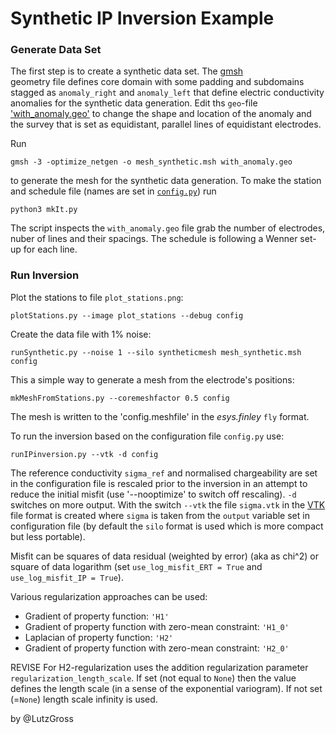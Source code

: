 # Synthetic IP Inversion Example

### Generate Data Set
The first step is to create a synthetic data set. The [gmsh](https://gmsh.info/)  
geometry file defines core domain with some padding and subdomains stagged as `anomaly_right`
and `anomaly_left` that define electric conductivity anomalies
for the synthetic data generation. 
Edit ths `geo`-file ['with_anomaly.geo'](./with_anomaly.geo) to change the shape and 
location of the anomaly and the survey that is set as equidistant, parallel lines of equidistant
electrodes.

Run 

    gmsh -3 -optimize_netgen -o mesh_synthetic.msh with_anomaly.geo

to generate the mesh for the synthetic data generation. 
To make the station and schedule file (names are set in [`config.py`](./config.py)) run

    python3 mkIt.py

The script inspects the `with_anomaly.geo` file grab the number of electrodes, nuber of lines
and their spacings. The schedule is following a Wenner set-up for each line. 


### Run Inversion

Plot the stations to file `plot_stations.png`:

    plotStations.py --image plot_stations --debug config


Create the data file with 1% noise:

    runSynthetic.py --noise 1 --silo syntheticmesh mesh_synthetic.msh config


This a simple way to generate a mesh from the electrode's positions:

    mkMeshFromStations.py --coremeshfactor 0.5 config

The mesh is written to the 'config.meshfile' in the *esys.finley* `fly` format.

To run the inversion based on the configuration file `config.py` use: 

    runIPinversion.py --vtk -d config

The reference conductivity `sigma_ref` and normalised chargeability are set in
the configuration file 
is rescaled prior to the inversion in an attempt to reduce the initial misfit
(use '--nooptimize' to switch off rescaling).
`-d` switches on more output. With the switch `--vtk` the file `sigma.vtk` in 
the [VTK](https://vtk.org/) file format is created where `sigma` is taken from the `output` 
variable set in configuration file
(by default the `silo` format is used which is more compact 
but less portable). 

Misfit can be squares of data residual (weighted by error) (aka as chi^2) or square of 
data logarithm (set `use_log_misfit_ERT = True` and `use_log_misfit_IP = True`). 

Various regularization approaches can be used: 

   - Gradient of property function: `'H1'`
   - Gradient of property function with zero-mean constraint: `'H1_0'`
   - Laplacian of property function: `'H2'`
   - Gradient of property function with zero-mean constraint: `'H2_0'`
 
REVISE
For H2-regularization uses the addition regularization parameter
`regularization_length_scale`. If set (not equal to `None`) then the value defines the 
length scale (in a sense of the exponential variogram). If not set (=`None`)
length scale infinity is used. 


by @LutzGross
